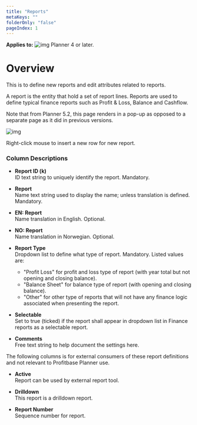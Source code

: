 ```yaml
---
title: "Reports"
metaKeys: ""
folderOnly: "false"
pageIndex: 1
---
```


**Applies to:** ![img](https://profitbasedocs.blob.core.windows.net/icons/yes-icon.png) Planner 4 or later.

# Overview
This is to define new reports and edit attributes related to reports.

A report is the entity that hold a set of report lines. Reports are used to define typical finance reports such as Profit & Loss, Balance and Cashflow.  

Note that from Planner 5.2, this page renders in a pop-up as opposed to a separate page as it did in previous versions.
<br/>

![img](https://profitbasedocs.blob.core.windows.net/enduserhelp/images/report-setup-reports.JPG)

Right-click mouse to insert a new row for new report.
<br/>

### Column Descriptions

- **Report ID (k)**<br/>
ID text string to uniquely identify the report. Mandatory.

- **Report**<br/>
Name text string used to display the name; unless translation is defined. Mandatory.

- **EN: Report**<br/>
Name translation in English. Optional.

- **NO: Report**<br/>
Name translation in Norwegian. Optional.

- **Report Type**<br/>
Dropdown list to define what type of report. Mandatory. Listed values are:
   - "Profit Loss" for profit and loss type of report (with year total but not opening and closing balance).
   - "Balance Sheet" for balance type of report (with opening and closing balance).
   - "Other" for other type of reports that will not have any finance logic associated when presenting the report.

- **Selectable**<br/>
Set to true (ticked) if the report shall appear in dropdown list in Finance reports as a selectable report.

- **Comments**<br/>
Free text string to help document the settings here.

The following columns is for external consumers of these report definitions and not relevant to Profitbase Planner use.

- **Active**<br/>
Report can be used by external report tool.

- **Drilldown**<br/>
This report is a drilldown report.

- **Report Number**<br/>
Sequence number for report.

